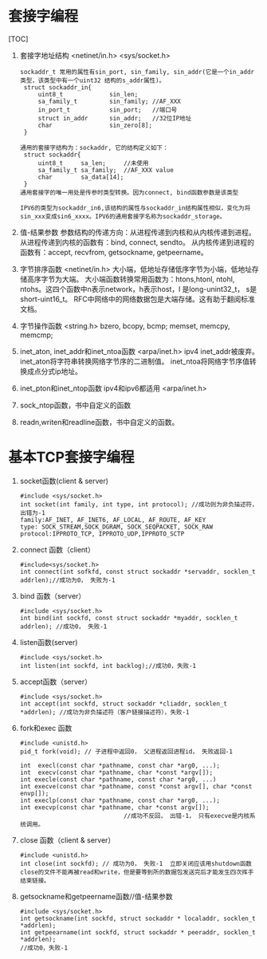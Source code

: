 # 套接字编程

[TOC]

1. 套接字地址结构 <netinet/in.h> <sys/socket.h>

   ```
   sockaddr_t 常用的属性有sin_port, sin_family, sin_addr(它是一个in_addr 类型，该类型中有一个uint32 结构的s_addr属性)。
   	struct sockaddr_in{
   		uint8_t 			sin_len;
   		sa_family_t 		sin_family; //AF_XXX
   		in_port_t 			sin_port;	//端口号
   		struct in_addr		sin_addr;	//32位IP地址
   		char				sin_zero[8];
   	}
   	
   通用的套接字结构为：sockaddr, 它的结构定义如下：
   	struct sockaddr{
   		uint8_t 	sa_len; 	//未使用
   		sa_family_t sa_family; 	//AF_XXX value
   		char 		sa_data[14];
   	}
   通用套接字的唯一用处是传参时类型转换。因为connect, bind函数参数是该类型
   
   IPV6的类型为sockaddr_in6,该结构的属性与sockaddr_in结构属性相似，变化为将sin_xxx变成sin6_xxxx。IPV6的通用套接字名称为sockaddr_storage。
   ```
   
2. 值-结果参数 
	参数结构的传递方向：从进程传递到内核和从内核传递到进程。
	从进程传递到内核的函数有：bind, connect, sendto。
	从内核传递到进程的函数有：accept, recvfrom, getsockname, getpeername。
	
3. 字节排序函数 <netinet/in.h>
	大小端，低地址存储低序字节为小端，低地址存储高序字节为大端。
	大小端函数转换常用函数为：htons,htonl, ntohl, ntohs。这四个函数中n表示network，h表示host，l 是long-unint32_t， s是short-uint16_t。
	RFC中网络中的网络数据包是大端存储。这有助于翻阅标准文档。
	
4. 字节操作函数 <string.h>
	bzero, bcopy, bcmp;
	memset, memcpy, memcmp;

5. inet_aton, inet_addr和inet_ntoa函数 <arpa/inet.h> ipv4
	inet_addr被废弃。
	inet_aton将字符串转换网络字节序的二进制值。
	inet_ntoa将网络字节序值转换成点分式ip地址。

6. inet_pton和inet_ntop函数 ipv4和ipv6都适用 <arpa/inet.h>
	
7. sock_ntop函数，书中自定义的函数

8. readn,writen和readline函数，书中自定义的函数。



# 基本TCP套接字编程

1. socket函数(client & server)

   ```
   #include <sys/socket.h>
   int socket(int family, int type, int protocol); //成功则为非负描述符，出错为-1
   family:AF_INET, AF_INET6, AF_LOCAL, AF_ROUTE, AF_KEY
   type: SOCK_STREAM,SOCK_DGRAM, SOCK_SEQPACKET, SOCK_RAW
   protocol:IPPROTO_TCP, IPPROTO_UDP,IPPROTO_SCTP
   ```

2. connect 函数（client）

   ```
   #include<sys/socket.h>
   int connect(int sofkfd, const struct sockaddr *servaddr, socklen_t addrlen);//成功为0， 失败为-1
   ```

   

3. bind 函数（server）

   ```
   #include <sys/socket.h>
   int bind(int sockfd, const struct sockaddr *myaddr, socklen_t addrlen); //成功0， 失败-1
   ```

   

4. listen函数(server)

   ```
   #include <sys/socket.h>
   int listen(int sockfd, int backlog);//成功0，失败-1
   ```

5. accept函数（server）

   ```
   #include <sys/socket.h>
   int accept(int sockfd, struct sockaddr *cliaddr, socklen_t *addrlen); //成功为非负描述符（客户链接描述符），失败-1
   ```

6. fork和exec 函数

   ```
   #include <unistd.h>
   pid_t fork(void); // 子进程中返回0， 父进程返回进程id， 失败返回-1
   
   int  execl(const char *pathname, const char *arg0, ...);
   int  execv(const char *pathname, char *const *argv[]);
   int execle(const char *pathname, const char *arg0, ...)
   int execve(const char *pathname, const *const argv[], char *const envp[]);
   int execlp(const char *pathname, const char *arg0, ...);
   int execvp(const char *pathname, char *const argv[]);
   								//成功不反回， 出错-1， 只有execve是内核系统调用。
   ```

7. close 函数（client & server）

   ```
   #include <unistd.h>
   int close(int sockfd); // 成功为0， 失败-1  立即关闭应该用shutdown函数
   close的文件不能再被read和write，但是要等到所的数据包发送完后才能发生四次挥手结束链接。
   ```

8. getsockname和getpeername函数//值-结果参数

   ```
   #include <sys/socket.h>
   int getsockname(int sockfd, struct sockaddr * localaddr, socklen_t *addrlen);
   int getpeearname(int sockfd, struct sockaddr * peeraddr, socklen_t *addrlen);
   //成功0，失败-1
   ```

   